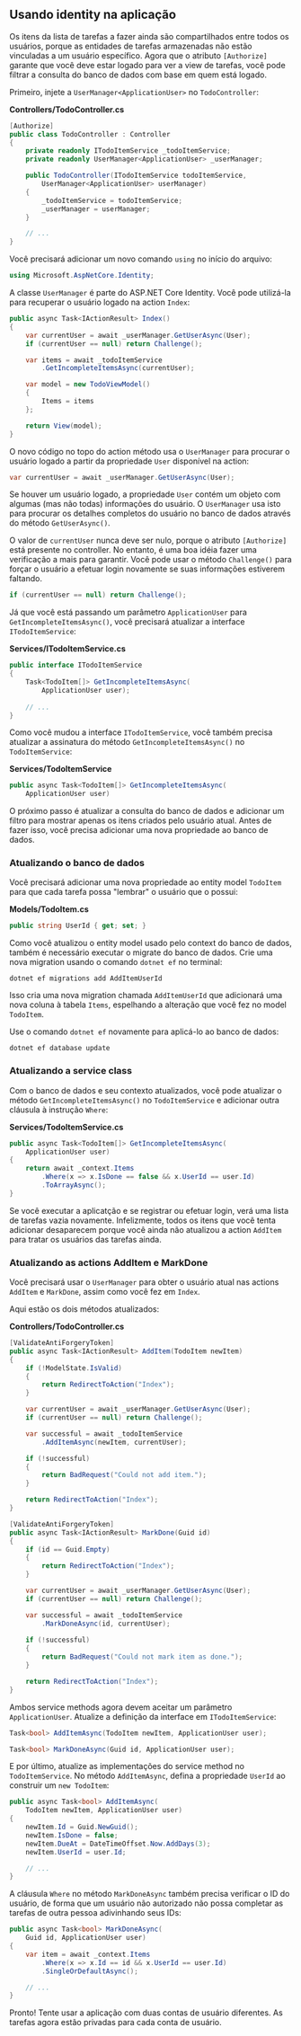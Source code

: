 ## Usando identity na aplicação

Os itens da lista de tarefas a fazer ainda são compartilhados entre todos os usuários, porque as entidades de tarefas armazenadas não estão vinculadas a um usuário específico. Agora que o atributo `[Authorize]` garante que você deve estar logado para ver a view de tarefas, você pode filtrar a consulta do banco de dados com base em quem está logado.

Primeiro, injete a `UserManager<ApplicationUser>` no `TodoController`:

**Controllers/TodoController.cs**

```csharp
[Authorize]
public class TodoController : Controller
{
    private readonly ITodoItemService _todoItemService;
    private readonly UserManager<ApplicationUser> _userManager;

    public TodoController(ITodoItemService todoItemService,
        UserManager<ApplicationUser> userManager)
    {
        _todoItemService = todoItemService;
        _userManager = userManager;
    }

    // ...
}
```

Você precisará adicionar um novo comando `using` no início do arquivo:

```csharp
using Microsoft.AspNetCore.Identity;
```

A classe `UserManager` é parte do ASP.NET Core Identity. Você pode utilizá-la para recuperar o usuário logado na action `Index`:

```csharp
public async Task<IActionResult> Index()
{
    var currentUser = await _userManager.GetUserAsync(User);
    if (currentUser == null) return Challenge();

    var items = await _todoItemService
        .GetIncompleteItemsAsync(currentUser);

    var model = new TodoViewModel()
    {
        Items = items
    };

    return View(model);
}
```

O novo código no topo do action método usa o `UserManager` para procurar o usuário logado a partir da propriedade `User` disponível na action:

```csharp
var currentUser = await _userManager.GetUserAsync(User);
```

Se houver um usuário logado, a propriedade `User` contém um objeto com algumas (mas não todas) informações do usuário. O `UserManager` usa isto para procurar os detalhes completos do usuário no banco de dados através do método `GetUserAsync()`.

O valor de `currentUser` nunca deve ser nulo, porque o atributo `[Authorize]` está presente no controller. No entanto, é uma boa idéia fazer uma verificação a mais para garantir. Você pode usar o método `Challenge()` para forçar o usuário a efetuar login novamente se suas informações estiverem faltando.

```csharp
if (currentUser == null) return Challenge();
```

Já que você está passando um parâmetro `ApplicationUser` para` GetIncompleteItemsAsync()`, você precisará atualizar a interface `ITodoItemService`:

**Services/ITodoItemService.cs**

```csharp
public interface ITodoItemService
{
    Task<TodoItem[]> GetIncompleteItemsAsync(
        ApplicationUser user);
    
    // ...
}
```

Como você mudou a interface `ITodoItemService`, você também precisa atualizar a assinatura do método `GetIncompleteItemsAsync()` no `TodoItemService`:

**Services/TodoItemService**

```csharp
public async Task<TodoItem[]> GetIncompleteItemsAsync(
    ApplicationUser user)
```

O próximo passo é atualizar a consulta do banco de dados e adicionar um filtro para mostrar apenas os itens criados pelo usuário atual. Antes de fazer isso, você precisa adicionar uma nova propriedade ao banco de dados.

### Atualizando o banco de dados

Você precisará adicionar uma nova propriedade ao entity model `TodoItem` para que cada tarefa possa "lembrar" o usuário que o possui:

**Models/TodoItem.cs**

```csharp
public string UserId { get; set; }
```

Como você atualizou o entity model usado pelo context do banco de dados, também é necessário executar o migrate do banco de dados. Crie uma nova migration usando o comando `dotnet ef` no terminal:

```
dotnet ef migrations add AddItemUserId
```

Isso cria uma nova migration chamada `AddItemUserId` que adicionará uma nova coluna à tabela `Items`, espelhando a alteração que você fez no model `TodoItem`.

Use o comando `dotnet ef` novamente para aplicá-lo ao banco de dados:

```
dotnet ef database update
```

### Atualizando a service class

Com o banco de dados e seu contexto atualizados, você pode atualizar o método `GetIncompleteItemsAsync()` no `TodoItemService` e adicionar outra cláusula à instrução `Where`:

**Services/TodoItemService.cs**

```csharp
public async Task<TodoItem[]> GetIncompleteItemsAsync(
    ApplicationUser user)
{
    return await _context.Items
        .Where(x => x.IsDone == false && x.UserId == user.Id)
        .ToArrayAsync();
}
```

Se você executar a aplicatção e se registrar ou efetuar login, verá uma lista de tarefas vazia novamente. Infelizmente, todos os itens que você tenta adicionar desaparecem porque você ainda não atualizou a action `AddItem` para tratar os usuários das tarefas ainda.

### Atualizando as actions AddItem e MarkDone

Você precisará usar o `UserManager` para obter o usuário atual nas actions `AddItem` e `MarkDone`, assim como você fez em `Index`.

Aqui estão os dois métodos atualizados:

**Controllers/TodoController.cs**

```csharp
[ValidateAntiForgeryToken]
public async Task<IActionResult> AddItem(TodoItem newItem)
{
    if (!ModelState.IsValid)
    {
        return RedirectToAction("Index");
    }

    var currentUser = await _userManager.GetUserAsync(User);
    if (currentUser == null) return Challenge();

    var successful = await _todoItemService
        .AddItemAsync(newItem, currentUser);

    if (!successful)
    {
        return BadRequest("Could not add item.");
    }

    return RedirectToAction("Index");
}

[ValidateAntiForgeryToken]
public async Task<IActionResult> MarkDone(Guid id)
{
    if (id == Guid.Empty)
    {
        return RedirectToAction("Index");
    }

    var currentUser = await _userManager.GetUserAsync(User);
    if (currentUser == null) return Challenge();

    var successful = await _todoItemService
        .MarkDoneAsync(id, currentUser);
    
    if (!successful)
    {
        return BadRequest("Could not mark item as done.");
    }

    return RedirectToAction("Index");
}
```

Ambos service methods agora devem aceitar um parâmetro `ApplicationUser`. Atualize a definição da interface em `ITodoItemService`:

```csharp
Task<bool> AddItemAsync(TodoItem newItem, ApplicationUser user);

Task<bool> MarkDoneAsync(Guid id, ApplicationUser user);
```

E por último, atualize as implementações do service method no `TodoItemService`. No método `AddItemAsync`, defina a propriedade `UserId` ao construir um `new TodoItem`:

```csharp
public async Task<bool> AddItemAsync(
    TodoItem newItem, ApplicationUser user)
{
    newItem.Id = Guid.NewGuid();
    newItem.IsDone = false;
    newItem.DueAt = DateTimeOffset.Now.AddDays(3);
    newItem.UserId = user.Id;

    // ...
}
```

A cláusula `Where` no método `MarkDoneAsync` também precisa verificar o ID do usuário, de forma que um usuário não autorizado não possa completar as tarefas de outra pessoa adivinhando seus IDs:

```csharp
public async Task<bool> MarkDoneAsync(
    Guid id, ApplicationUser user)
{
    var item = await _context.Items
        .Where(x => x.Id == id && x.UserId == user.Id)
        .SingleOrDefaultAsync();

    // ...
}
```

Pronto! Tente usar a aplicação com duas contas de usuário diferentes. As tarefas agora estão privadas para cada conta de usuário.
